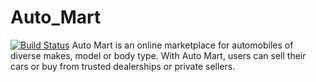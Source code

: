 # Auto_Mart
[![Build Status](https://travis-ci.com/Segun-Ogundipe/Auto_Mart.svg?branch=develop)](https://travis-ci.com/Segun-Ogundipe/Auto_Mart)
Auto Mart is an online marketplace for automobiles of diverse makes, model or body type. With Auto Mart, users can sell their cars or buy from trusted dealerships or private sellers.
